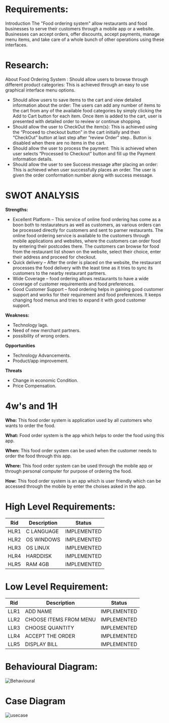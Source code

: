 # Requirements:

Introduction The "Food ordering system" allow restaurants and food businesses to serve their customers through a mobile app or a website. Businesses can accept orders, offer discounts, accept payments, manage menu items, and take care of a whole bunch of other operations using these interfaces.

# Research:

About Food Ordering System :
Should allow users to browse through different product categories: This is achieved through
an easy to use graphical interface menu options.
-  Should allow users to save items to the cart and view detailed information about the order:
The users can add any number of items to the cart from any of the available food categories by
simply clicking the Add to Cart button for each item. Once item is added to the cart, user is
presented with detailed order to review or continue shopping.
- Should allow the user to CheckOut the item(s): This is achieved using the “Proceed to checkout
button” in the cart initially and then “CheckOut” button at last step after “review Order” step..
Button is disabled when there are no items in the cart.
- Should allow the user to process the payment: This is achieved when user selects “Processed to
Checkout” button and fill up the Payment information details.
-  Should allow the user to see Success message after placing an order: This is achieved when
user successfully places an order. The user is given the order conformation number along with
success message.

# SWOT ANALYSIS

**Strengths:**
- Excellent Platform – This service of online food ordering has come as a boon both to restaurateurs as well as customers, as various orders can be processed directly for customers and sent to parner restaurants. The online food ordering service is available to the customers through mobile applications and websites, where the customers can order food by entering their postcodes there. The customers can browse for food from the restaurant list shown on the website, select their choice, enter their address and proceed for checkout.
- Quick delivery – After the order is placed on the website, the restaurant processes the food delivery with the least time as it tries to sync its customers to the nearby restaurant partners.
- Wide Coverage –  food ordering allows restaurants to have a wide coverage of customer requirements and food preferences.
- Good Customer Support –  food ordering helps in gaining good customer support and works for their requirement and food preferences. It keeps changing food menus and tries to expand it with good customer support.

 **Weakness:**
- Technology lags.
- Need of new merchant partners.
- possibility of wrong orders.

 **Opportunities**
- Technology Advancements.
- Product/app improvement.

**Threats**
- Change in economic Condition.
- Price Compensation.

# 4w's and 1H

**Who:**
This food order system is application used by all customers who wants to order the food.

**What:**
Food order system is the app which helps to order the food using this app.

**When:**
This food order system can be used when the customer needs to order the food through this app.

**Where:**
This food order system can be used through the mobile app or through personal computer for purpose of ordering the food.

**How:**
This food order system is an app which is user friendly which can be accessed through the mobile by enter the choises asked in the app.


#  High Level Requirements:

|Rid |Description |Status |
|---- |----|----|
|HLR1 |C LANGUAGE |IMPLEMENTED |
|HLR2 |OS WINDOWS |IMPLEMENTED |
|HLR3 |OS LINUX |IMPLEMENTED |
|HLR4 |HARDDISK |IMPLEMENTED |
|HLR5 |RAM 4GB |IMPLEMENTED |

#  Low Level Requirement:

|Rid |Description |Status |
|---- |---- |----|
LLR1 |ADD NAME |IMPLEMENTED |
|LLR2 |CHOOSE ITEMS FROM MENU |IMPLEMENTED |
|LLR3 |CHOOSE QUANTITY |IMPLEMENTED |
|LLR4 |ACCEPT THE ORDER |IMPLEMENTED |
|LLR5 |DISPLAY BILL|IMPLEMENTED |
    
# Behavioural Diagram:
![Behavioural](https://user-images.githubusercontent.com/82751022/153570222-db7c0605-e6d3-4445-a742-4a19bcb7573f.png)



# Case Diagram
![usecase](https://user-images.githubusercontent.com/82751022/153570610-46ae8c2a-ba93-4ded-97a3-dfc9fd6e954e.png)









